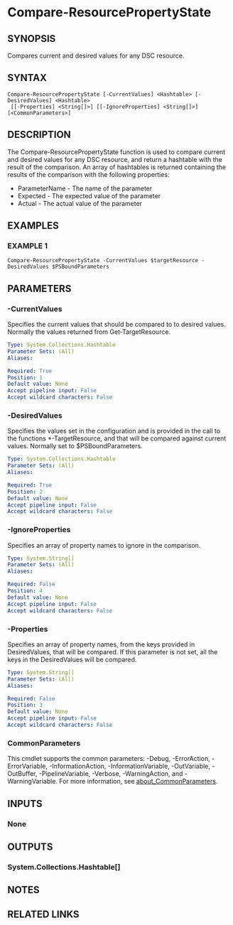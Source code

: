
# Compare-ResourcePropertyState

## SYNOPSIS
Compares current and desired values for any DSC resource.

## SYNTAX

```
Compare-ResourcePropertyState [-CurrentValues] <Hashtable> [-DesiredValues] <Hashtable>
 [[-Properties] <String[]>] [[-IgnoreProperties] <String[]>] [<CommonParameters>]
```

## DESCRIPTION
The Compare-ResourcePropertyState function is used to compare current and desired values for any DSC resource,
and return a hashtable with the result of the comparison.
An array of hashtables is returned containing the
results of the comparison with the following properties:

- ParameterName - The name of the parameter
- Expected - The expected value of the parameter
- Actual - The actual value of the parameter

## EXAMPLES

### EXAMPLE 1
```
Compare-ResourcePropertyState -CurrentValues $targetResource -DesiredValues $PSBoundParameters
```

## PARAMETERS

### -CurrentValues
Specifies the current values that should be compared to to desired values.
Normally the values returned from
Get-TargetResource.

```yaml
Type: System.Collections.Hashtable
Parameter Sets: (All)
Aliases:

Required: True
Position: 1
Default value: None
Accept pipeline input: False
Accept wildcard characters: False
```

### -DesiredValues
Specifies the values set in the configuration and is provided in the call to the functions *-TargetResource,
and that will be compared against current values.
Normally set to $PSBoundParameters.

```yaml
Type: System.Collections.Hashtable
Parameter Sets: (All)
Aliases:

Required: True
Position: 2
Default value: None
Accept pipeline input: False
Accept wildcard characters: False
```

### -IgnoreProperties
Specifies an array of property names to ignore in the comparison.

```yaml
Type: System.String[]
Parameter Sets: (All)
Aliases:

Required: False
Position: 4
Default value: None
Accept pipeline input: False
Accept wildcard characters: False
```

### -Properties
Specifies an array of property names, from the keys provided in DesiredValues, that will be compared.
If this
parameter is not set, all the keys in the DesiredValues will be compared.

```yaml
Type: System.String[]
Parameter Sets: (All)
Aliases:

Required: False
Position: 3
Default value: None
Accept pipeline input: False
Accept wildcard characters: False
```

### CommonParameters
This cmdlet supports the common parameters: -Debug, -ErrorAction, -ErrorVariable, -InformationAction, -InformationVariable, -OutVariable, -OutBuffer, -PipelineVariable, -Verbose, -WarningAction, and -WarningVariable. For more information, see [about_CommonParameters](http://go.microsoft.com/fwlink/?LinkID=113216).

## INPUTS

### None
## OUTPUTS

### System.Collections.Hashtable[]
## NOTES

## RELATED LINKS
